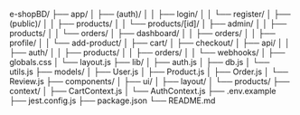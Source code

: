 e-shopBD/
├── app/
│   ├── (auth)/
│   │   ├── login/
│   │   └── register/
│   ├── (public)/
│   │   ├── products/
│   │   └── products/[id]/
│   ├── admin/
│   │   ├── products/
│   │   └── orders/
│   ├── dashboard/
│   │   ├── orders/
│   │   ├── profile/
│   │   └── add-product/
│   ├── cart/
│   ├── checkout/
│   ├── api/
│   │   ├── auth/
│   │   ├── products/
│   │   ├── orders/
│   │   └── webhooks/
│   ├── globals.css
│   └── layout.js
├── lib/
│   ├── auth.js
│   ├── db.js
│   └── utils.js
├── models/
│   ├── User.js
│   ├── Product.js
│   ├── Order.js
│   └── Review.js
├── components/
│   ├── ui/
│   ├── layout/
│   └── products/
├── context/
│   ├── CartContext.js
│   └── AuthContext.js
├── .env.example
├── jest.config.js
├── package.json
└── README.md
